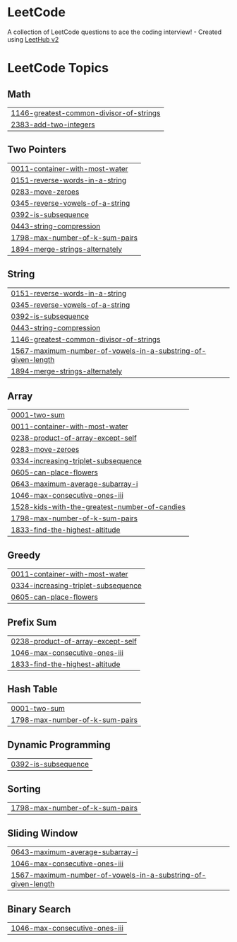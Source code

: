 # LeetCode
A collection of LeetCode questions to ace the coding interview! - Created using [LeetHub v2](https://github.com/arunbhardwaj/LeetHub-2.0)

<!---LeetCode Topics Start-->
# LeetCode Topics
## Math
|  |
| ------- |
| [1146-greatest-common-divisor-of-strings](https://github.com/bhavadharini-shankar/LeetCode/tree/master/1146-greatest-common-divisor-of-strings) |
| [2383-add-two-integers](https://github.com/bhavadharini-shankar/LeetCode/tree/master/2383-add-two-integers) |
## Two Pointers
|  |
| ------- |
| [0011-container-with-most-water](https://github.com/bhavadharini-shankar/LeetCode/tree/master/0011-container-with-most-water) |
| [0151-reverse-words-in-a-string](https://github.com/bhavadharini-shankar/LeetCode/tree/master/0151-reverse-words-in-a-string) |
| [0283-move-zeroes](https://github.com/bhavadharini-shankar/LeetCode/tree/master/0283-move-zeroes) |
| [0345-reverse-vowels-of-a-string](https://github.com/bhavadharini-shankar/LeetCode/tree/master/0345-reverse-vowels-of-a-string) |
| [0392-is-subsequence](https://github.com/bhavadharini-shankar/LeetCode/tree/master/0392-is-subsequence) |
| [0443-string-compression](https://github.com/bhavadharini-shankar/LeetCode/tree/master/0443-string-compression) |
| [1798-max-number-of-k-sum-pairs](https://github.com/bhavadharini-shankar/LeetCode/tree/master/1798-max-number-of-k-sum-pairs) |
| [1894-merge-strings-alternately](https://github.com/bhavadharini-shankar/LeetCode/tree/master/1894-merge-strings-alternately) |
## String
|  |
| ------- |
| [0151-reverse-words-in-a-string](https://github.com/bhavadharini-shankar/LeetCode/tree/master/0151-reverse-words-in-a-string) |
| [0345-reverse-vowels-of-a-string](https://github.com/bhavadharini-shankar/LeetCode/tree/master/0345-reverse-vowels-of-a-string) |
| [0392-is-subsequence](https://github.com/bhavadharini-shankar/LeetCode/tree/master/0392-is-subsequence) |
| [0443-string-compression](https://github.com/bhavadharini-shankar/LeetCode/tree/master/0443-string-compression) |
| [1146-greatest-common-divisor-of-strings](https://github.com/bhavadharini-shankar/LeetCode/tree/master/1146-greatest-common-divisor-of-strings) |
| [1567-maximum-number-of-vowels-in-a-substring-of-given-length](https://github.com/bhavadharini-shankar/LeetCode/tree/master/1567-maximum-number-of-vowels-in-a-substring-of-given-length) |
| [1894-merge-strings-alternately](https://github.com/bhavadharini-shankar/LeetCode/tree/master/1894-merge-strings-alternately) |
## Array
|  |
| ------- |
| [0001-two-sum](https://github.com/bhavadharini-shankar/LeetCode/tree/master/0001-two-sum) |
| [0011-container-with-most-water](https://github.com/bhavadharini-shankar/LeetCode/tree/master/0011-container-with-most-water) |
| [0238-product-of-array-except-self](https://github.com/bhavadharini-shankar/LeetCode/tree/master/0238-product-of-array-except-self) |
| [0283-move-zeroes](https://github.com/bhavadharini-shankar/LeetCode/tree/master/0283-move-zeroes) |
| [0334-increasing-triplet-subsequence](https://github.com/bhavadharini-shankar/LeetCode/tree/master/0334-increasing-triplet-subsequence) |
| [0605-can-place-flowers](https://github.com/bhavadharini-shankar/LeetCode/tree/master/0605-can-place-flowers) |
| [0643-maximum-average-subarray-i](https://github.com/bhavadharini-shankar/LeetCode/tree/master/0643-maximum-average-subarray-i) |
| [1046-max-consecutive-ones-iii](https://github.com/bhavadharini-shankar/LeetCode/tree/master/1046-max-consecutive-ones-iii) |
| [1528-kids-with-the-greatest-number-of-candies](https://github.com/bhavadharini-shankar/LeetCode/tree/master/1528-kids-with-the-greatest-number-of-candies) |
| [1798-max-number-of-k-sum-pairs](https://github.com/bhavadharini-shankar/LeetCode/tree/master/1798-max-number-of-k-sum-pairs) |
| [1833-find-the-highest-altitude](https://github.com/bhavadharini-shankar/LeetCode/tree/master/1833-find-the-highest-altitude) |
## Greedy
|  |
| ------- |
| [0011-container-with-most-water](https://github.com/bhavadharini-shankar/LeetCode/tree/master/0011-container-with-most-water) |
| [0334-increasing-triplet-subsequence](https://github.com/bhavadharini-shankar/LeetCode/tree/master/0334-increasing-triplet-subsequence) |
| [0605-can-place-flowers](https://github.com/bhavadharini-shankar/LeetCode/tree/master/0605-can-place-flowers) |
## Prefix Sum
|  |
| ------- |
| [0238-product-of-array-except-self](https://github.com/bhavadharini-shankar/LeetCode/tree/master/0238-product-of-array-except-self) |
| [1046-max-consecutive-ones-iii](https://github.com/bhavadharini-shankar/LeetCode/tree/master/1046-max-consecutive-ones-iii) |
| [1833-find-the-highest-altitude](https://github.com/bhavadharini-shankar/LeetCode/tree/master/1833-find-the-highest-altitude) |
## Hash Table
|  |
| ------- |
| [0001-two-sum](https://github.com/bhavadharini-shankar/LeetCode/tree/master/0001-two-sum) |
| [1798-max-number-of-k-sum-pairs](https://github.com/bhavadharini-shankar/LeetCode/tree/master/1798-max-number-of-k-sum-pairs) |
## Dynamic Programming
|  |
| ------- |
| [0392-is-subsequence](https://github.com/bhavadharini-shankar/LeetCode/tree/master/0392-is-subsequence) |
## Sorting
|  |
| ------- |
| [1798-max-number-of-k-sum-pairs](https://github.com/bhavadharini-shankar/LeetCode/tree/master/1798-max-number-of-k-sum-pairs) |
## Sliding Window
|  |
| ------- |
| [0643-maximum-average-subarray-i](https://github.com/bhavadharini-shankar/LeetCode/tree/master/0643-maximum-average-subarray-i) |
| [1046-max-consecutive-ones-iii](https://github.com/bhavadharini-shankar/LeetCode/tree/master/1046-max-consecutive-ones-iii) |
| [1567-maximum-number-of-vowels-in-a-substring-of-given-length](https://github.com/bhavadharini-shankar/LeetCode/tree/master/1567-maximum-number-of-vowels-in-a-substring-of-given-length) |
## Binary Search
|  |
| ------- |
| [1046-max-consecutive-ones-iii](https://github.com/bhavadharini-shankar/LeetCode/tree/master/1046-max-consecutive-ones-iii) |
<!---LeetCode Topics End-->
